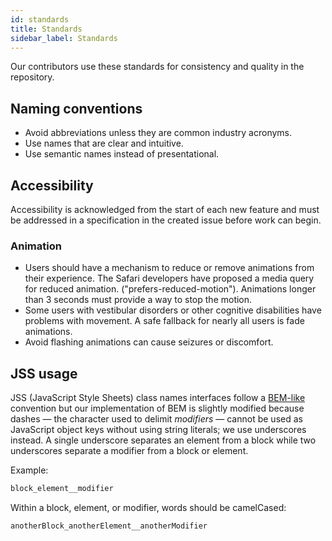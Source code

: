 ```yaml
---
id: standards
title: Standards
sidebar_label: Standards
---
```


Our contributors use these standards for consistency and quality in the repository.

## Naming conventions

* Avoid abbreviations unless they are common industry acronyms.
* Use names that are clear and intuitive.
* Use semantic names instead of presentational.

## Accessibility

Accessibility is acknowledged from the start of each new feature and must be addressed in a specification in the created issue before work can begin.

### Animation

* Users should have a mechanism to reduce or remove animations from their experience. The Safari developers have proposed a media query for reduced animation. ("prefers-reduced-motion"). Animations longer than 3 seconds must provide a way to stop the motion.
* Some users with vestibular disorders or other cognitive disabilities have problems with movement. A safe fallback for nearly all users is fade animations.
* Avoid flashing animations can cause seizures or discomfort.

## JSS usage

JSS (JavaScript Style Sheets) class names interfaces follow a [BEM-like](http://getbem.com/naming/) convention but our implementation of BEM is slightly modified because dashes — the character used to delimit *modifiers* — cannot be used as JavaScript object keys without using string literals; we use underscores instead. A single underscore separates an element from a block while two underscores separate a modifier from a block or element.

Example:

```html
block_element__modifier
```

Within a block, element, or modifier, words should be camelCased:

```html
anotherBlock_anotherElement__anotherModifier
